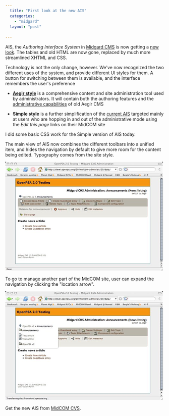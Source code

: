 ```yaml
---
  title: "First look at the new AIS"
  categories: 
    - "midgard"
  layout: "post"

---
```

AIS, the _Authoring Interface System_ in [Midgard CMS][1] is now getting a [new look][2]. The tables and old HTML are now gone, replaced by much more streamlined XHTML and CSS.

Technology is not the only change, however. We've now recognized the two different uses of the system, and provide different UI styles for them. A button for switching between them is available, and the interface remembers the user's preference

* __[Aegir style][4]__ is a comprehensive content and site administration tool used 
  by administrators. It will contain both the authoring features and the 
  [administrative capabilities][3] of old Aegir CMS

* __Simple style__ is a further simplification of the [current AIS][5] targeted 
  mainly at users who are hopping in and out of the administrative mode using the 
  _Edit this page_ links on their MidCOM site

I did some basic CSS work for the Simple version of AIS today.

The main view of AIS now combines the different toolbars into a unified item, and hides the navigation by default to give more room for the content being edited. Typography comes from the site style.

![Simple AIS with hidden navigation](/files/ais-new-simple-look.jpg)

To go to manage another part of the MidCOM site, user can expand the navigation by clicking the "location arrow".

![Simple AIS with navigation shown](/files/ais-new-simple-look-navi.jpg)

Get the new AIS from [MidCOM CVS][6].

[1]: http://www.midgard-project.org/
[2]: http://www.midgard-project.org/midcom-permalink-09462793a563774b8d2606b3a8cc15e9
[3]: http://www.midgard-project.org/midcom-permalink-87d0f3248c14106154958ddad0e20936
[4]: http://www.midgard-project.org/midcom-permalink-2cd9f4d77f18212c9c5e22b377c99a0f
[5]: http://www.midgard-project.org/midcom-permalink-9127df5899fa095bff45f92c9893d9a3
[6]: http://midcom.tigris.org/source/browse/midcom/fs-midcom/